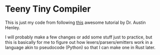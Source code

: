 # Teeny Tiny Compiler
This is just my code from following [this](https://web.eecs.utk.edu/~azh/blog/teenytinycompiler1.html) awesome tutorial by Dr. Austin Henley.

I will probably make a few changes or add some stuff just to practice, but this is basically for me to figure out how lexers/parsers/emitters work in a language akin to pseudocode (Python) so that I can make one in Rust later.
